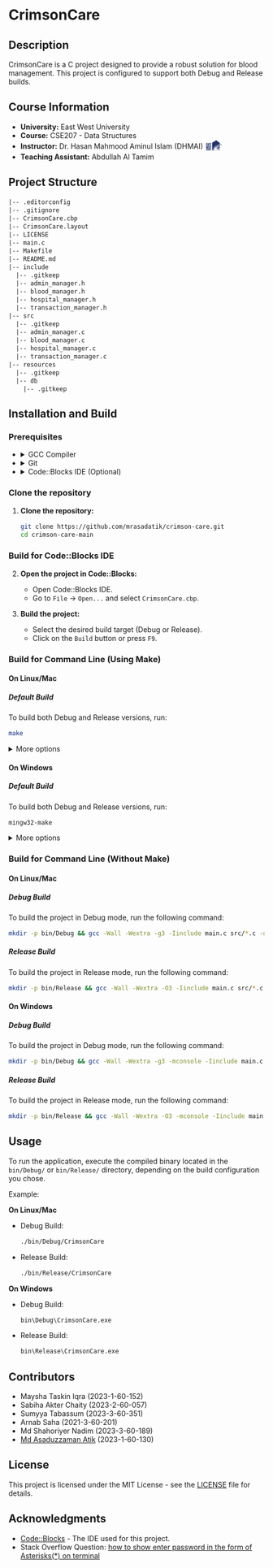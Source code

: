 # CrimsonCare

## Description

CrimsonCare is a C project designed to provide a robust solution for blood management. This project is configured to support both Debug and Release builds.

## Course Information

-   **University:** East West University
-   **Course:** CSE207 - Data Structures
-   **Instructor:** <span style="display: inline-flex; justify-content: center; align-items: center; gap: 5px">Dr. Hasan Mahmood Aminul Islam (DHMAI) <a href="https://fse.ewubd.edu/computer-science-engineering/faculty-view/hasan.mahmood" target="_blank" style="background-color: white; border: none; padding: 1px; margin: 0;"><img src="https://raw.githubusercontent.com/mrasadatik/mrasadatik/refs/heads/main/.storage/graphics/ewu/logo/East-west-university-Logo-40px-min-mini.png" alt="EWU Faculty View: DHMAI" height="20"></a></span>
-   **Teaching Assistant:** Abdullah Al Tamim

## Project Structure

```
|-- .editorconfig
|-- .gitignore
|-- CrimsonCare.cbp
|-- CrimsonCare.layout
|-- LICENSE
|-- main.c
|-- Makefile
|-- README.md
|-- include
  |-- .gitkeep
  |-- admin_manager.h
  |-- blood_manager.h
  |-- hospital_manager.h
  |-- transaction_manager.h
|-- src
  |-- .gitkeep
  |-- admin_manager.c
  |-- blood_manager.c
  |-- hospital_manager.c
  |-- transaction_manager.c
|-- resources
  |-- .gitkeep
  |-- db
    |-- .gitkeep
```

## Installation and Build

### Prerequisites

-   <details>
    <summary>GCC Compiler</summary>

    **Description**: The GNU Compiler Collection (GCC) is a standard compiler for C and C++.

    **Installation**:

    -   <details>
        <summary>Windows</summary>

        **MinGW Installation**:

        1.  Download the MinGW installer from the [MinGW-w64 project](https://sourceforge.net/projects/mingw/files/latest/download).
        2.  Choose the appropriate version for your system (32-bit or 64-bit).
        3.  Run the installer.
        4.  Once installed, add the MinGW `bin` directory to your system PATH..
        5.  Verify the installation by opening Command Prompt and running:
            ```bash
            gcc --version
            ```
            You should see the version of GCC installed.

        </details>

    -   <details>
        <summary>Linux</summary>

        **Ubuntu/Debian**:

        ```bash
          sudo apt update
          sudo apt install build-essential
        ```

        **Fedora**:

        ```bash
          sudo dnf groupinstall "Development Tools"
        ```

        </details>

    -   <details>
        <summary>macOS</summary>

        **macOS**: Install Xcode Command Line Tools:

        ```bash
        xcode-select --install
        ```

        </details>

    </details>

-   <details>
    <summary>Git</summary>

    -   **Description**: A version control system to manage source code.
    -   **Installation**: Download and install Git from the [official Git website](https://git-scm.com/downloads). Follow the installation instructions for your operating system.
    </details>

-   <details>
    <summary>Code::Blocks IDE (Optional)</summary>

    -   **Description**: An open-source Integrated Development Environment (IDE) for C/C++ programming.
    -   **Installation**: If you prefer using an IDE, download and install Code::Blocks from the [official website](https://www.codeblocks.org/downloads/binaries/). Choose the version that includes the MinGW compiler (typically labeled as "codeblocks-XX.XXmingw-setup.exe").

    </details>

### Clone the repository

1. **Clone the repository:**

    ```bash
    git clone https://github.com/mrasadatik/crimson-care.git
    cd crimson-care-main
    ```

### Build for Code::Blocks IDE

2. **Open the project in Code::Blocks:**

    - Open Code::Blocks IDE.
    - Go to `File` -> `Open...` and select `CrimsonCare.cbp`.

3. **Build the project:**
    - Select the desired build target (Debug or Release).
    - Click on the `Build` button or press `F9`.

### Build for Command Line (Using Make)

#### On Linux/Mac

##### Default Build

To build both Debug and Release versions, run:

```bash
make
```

<details>
<summary>More options</summary>

##### Debug Build

To build only the Debug version, run:

```bash
make debug
```

##### Release Build

To build only the Release version, run:

```bash
make release
```

</details>

#### On Windows

##### Default Build

To build both Debug and Release versions, run:

```bash
mingw32-make
```

<details>
<summary>More options</summary>

##### Debug Build

To build only the Debug version, run:

```bash
mingw32-make debug
```

##### Release Build

To build only the Release version, run:

```bash
mingw32-make release
```

</details>

### Build for Command Line (Without Make)

#### On Linux/Mac

##### Debug Build

To build the project in Debug mode, run the following command:

```bash
mkdir -p bin/Debug && gcc -Wall -Wextra -g3 -Iinclude main.c src/*.c -o bin/Debug/CrimsonCare
```

##### Release Build

To build the project in Release mode, run the following command:

```bash
mkdir -p bin/Release && gcc -Wall -Wextra -O3 -Iinclude main.c src/*.c -o bin/Release/CrimsonCare
```

#### On Windows

##### Debug Build

To build the project in Debug mode, run the following command:

```bash
mkdir -p bin/Debug && gcc -Wall -Wextra -g3 -mconsole -Iinclude main.c src/*.c -o bin/Debug/CrimsonCare.exe
```

##### Release Build

To build the project in Release mode, run the following command:

```bash
mkdir -p bin/Release && gcc -Wall -Wextra -O3 -mconsole -Iinclude main.c src/*.c -o bin/Release/CrimsonCare.exe
```

## Usage

To run the application, execute the compiled binary located in the `bin/Debug/` or `bin/Release/` directory, depending on the build configuration you chose.

Example:

**On Linux/Mac**

-   Debug Build:

    ```bash
    ./bin/Debug/CrimsonCare
    ```

-   Release Build:

    ```bash
    ./bin/Release/CrimsonCare
    ```

**On Windows**

-   Debug Build:

    ```bash
    bin\Debug\CrimsonCare.exe
    ```

-   Release Build:

    ```bash
    bin\Release\CrimsonCare.exe
    ```

## Contributors

-   Maysha Taskin Iqra (2023-1-60-152)
-   Sabiha Akter Chaity (2023-2-60-057)
-   Sumyya Tabassum (2023-3-60-351)
-   Arnab Saha (2021-3-60-201)
-   Md Shahoriyer Nadim (2023-3-60-189)
-   [Md Asaduzzaman Atik](https://github.com/mrasadatik) (2023-1-60-130)

## License

This project is licensed under the MIT License - see the [LICENSE](LICENSE) file for details.

## Acknowledgments

-   [Code::Blocks](http://www.codeblocks.org/) - The IDE used for this project.
-   Stack Overflow Question: [how to show enter password in the form of Asterisks(\*) on terminal](https://stackoverflow.com/questions/25990966/how-to-show-enter-password-in-the-form-of-asterisks-on-terminal)
